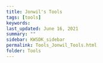 ```yaml
---
title: Jonwil's Tools
tags: [tools]
keywords: 
last_updated: June 16, 2021
summary: ""
sidebar: KWSDK_sidebar
permalink: Tools_Jonwil_Tools.html
folder: Tools
---
```

